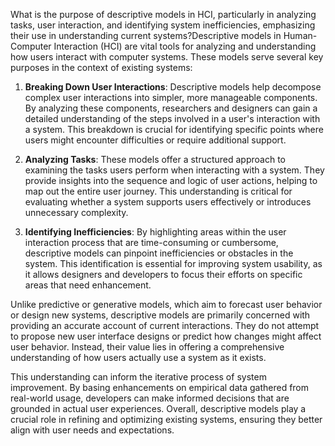 What is the purpose of descriptive models in HCI, particularly in analyzing tasks, user interaction, and identifying system inefficiencies, emphasizing their use in understanding current systems?Descriptive models in Human-Computer Interaction (HCI) are vital tools for analyzing and understanding how users interact with computer systems. These models serve several key purposes in the context of existing systems:

1. **Breaking Down User Interactions**: Descriptive models help decompose complex user interactions into simpler, more manageable components. By analyzing these components, researchers and designers can gain a detailed understanding of the steps involved in a user's interaction with a system. This breakdown is crucial for identifying specific points where users might encounter difficulties or require additional support.

2. **Analyzing Tasks**: These models offer a structured approach to examining the tasks users perform when interacting with a system. They provide insights into the sequence and logic of user actions, helping to map out the entire user journey. This understanding is critical for evaluating whether a system supports users effectively or introduces unnecessary complexity.

3. **Identifying Inefficiencies**: By highlighting areas within the user interaction process that are time-consuming or cumbersome, descriptive models can pinpoint inefficiencies or obstacles in the system. This identification is essential for improving system usability, as it allows designers and developers to focus their efforts on specific areas that need enhancement.

Unlike predictive or generative models, which aim to forecast user behavior or design new systems, descriptive models are primarily concerned with providing an accurate account of current interactions. They do not attempt to propose new user interface designs or predict how changes might affect user behavior. Instead, their value lies in offering a comprehensive understanding of how users actually use a system as it exists. 

This understanding can inform the iterative process of system improvement. By basing enhancements on empirical data gathered from real-world usage, developers can make informed decisions that are grounded in actual user experiences. Overall, descriptive models play a crucial role in refining and optimizing existing systems, ensuring they better align with user needs and expectations.